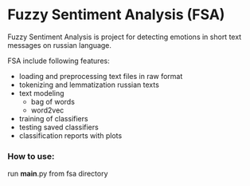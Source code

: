 # Fuzzy Sentiment Analysis (FSA)

Fuzzy Sentiment Analysis is project for detecting emotions in short text messages on russian language.

FSA include following features:
  * loading and preprocessing text files in raw format
  * tokenizing and lemmatization russian texts
  * text modeling
      * bag of words
      * word2vec
  * training of classifiers
  * testing saved classifiers
  * classification reports with plots
  
 ### How to use:
  run __main__.py from fsa directory
